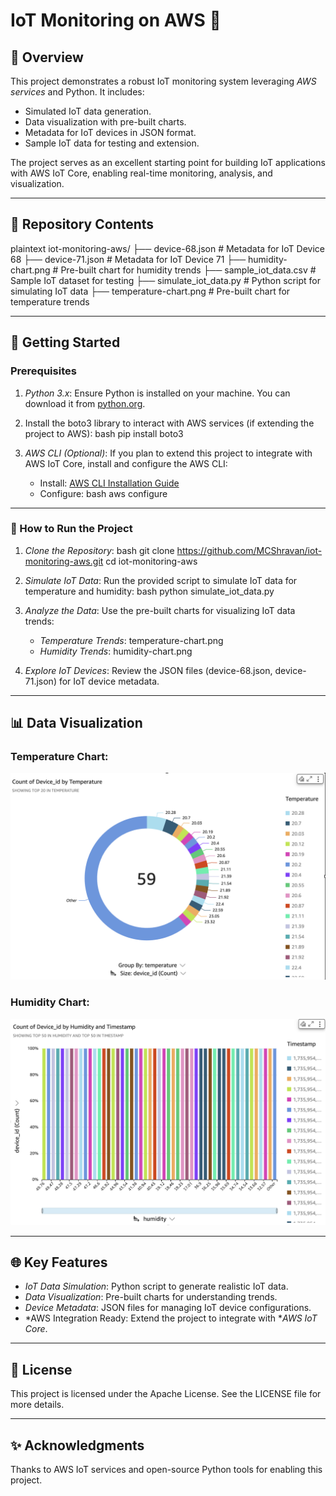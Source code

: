 # IoT Monitoring on AWS 🚀

## 🌟 Overview

This project demonstrates a robust IoT monitoring system leveraging *AWS services* and Python. It includes:
- Simulated IoT data generation.
- Data visualization with pre-built charts.
- Metadata for IoT devices in JSON format.
- Sample IoT data for testing and extension.

The project serves as an excellent starting point for building IoT applications with AWS IoT Core, enabling real-time monitoring, analysis, and visualization.

---

## 📂 Repository Contents

plaintext
iot-monitoring-aws/
├── device-68.json            # Metadata for IoT Device 68
├── device-71.json            # Metadata for IoT Device 71
├── humidity-chart.png         # Pre-built chart for humidity trends
├── sample_iot_data.csv        # Sample IoT dataset for testing
├── simulate_iot_data.py       # Python script for simulating IoT data
├── temperature-chart.png      # Pre-built chart for temperature trends


---

## 🔧 Getting Started

### Prerequisites

1. *Python 3.x*: Ensure Python is installed on your machine. You can download it from [python.org](https://www.python.org/).
2. Install the boto3 library to interact with AWS services (if extending the project to AWS):
   bash
   pip install boto3
   
3. *AWS CLI (Optional)*: If you plan to extend this project to integrate with AWS IoT Core, install and configure the AWS CLI:
   - Install: [AWS CLI Installation Guide](https://docs.aws.amazon.com/cli/latest/userguide/install-cliv2.html)
   - Configure:
     bash
     aws configure
     

---

### 🚀 How to Run the Project

1. *Clone the Repository*:
   bash
   git clone https://github.com/MCShravan/iot-monitoring-aws.git
   cd iot-monitoring-aws
   

2. *Simulate IoT Data*:
   Run the provided script to simulate IoT data for temperature and humidity:
   bash
   python simulate_iot_data.py
   

3. *Analyze the Data*:
   Use the pre-built charts for visualizing IoT data trends:
   - *Temperature Trends*: temperature-chart.png
   - *Humidity Trends*: humidity-chart.png

4. *Explore IoT Devices*:
   Review the JSON files (device-68.json, device-71.json) for IoT device metadata.

---

## 📊 Data Visualization

### Temperature Chart:
![Temperature Chart](temperature-chart.png)

### Humidity Chart:
![Humidity Chart](humidity-chart.png)

---

## 🌐 Key Features
- *IoT Data Simulation*: Python script to generate realistic IoT data.
- *Data Visualization*: Pre-built charts for understanding trends.
- *Device Metadata*: JSON files for managing IoT device configurations.
- *AWS Integration Ready: Extend the project to integrate with **AWS IoT Core*.

---

## 📜 License
This project is licensed under the Apache License. See the LICENSE file for more details.

---

## ✨ Acknowledgments
Thanks to AWS IoT services and open-source Python tools for enabling this project.
